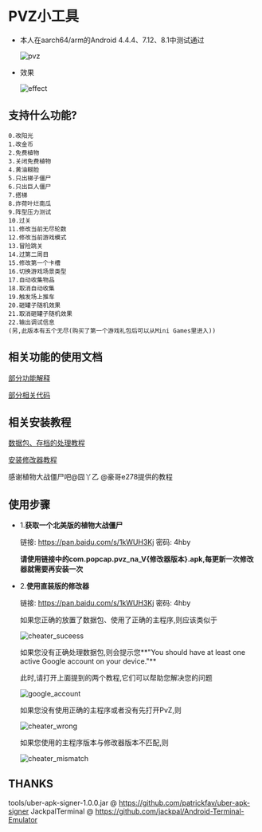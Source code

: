 # PVZ小工具
  * 本人在aarch64/arm的Android 4.4.4、7.12、8.1中测试通过

    ![pvz](doc/images/pvz.png)

  * 效果

    ![effect](doc/images/effect.png)
## 支持什么功能?
  ```
  0.改阳光
  1.改金币
  2.免费植物
  3.关闭免费植物
  4.黄油糊脸
  5.只出梯子僵尸
  6.只出巨人僵尸
  7.搭梯
  8.炸荷叶烂南瓜
  9.阵型压力测试
  10.过关
  11.修改当前无尽轮数
  12.修改当前游戏模式
  13.冒险跳关
  14.过第二周目
  15.修改第一个卡槽
  16.切换游戏场景类型
  17.自动收集物品
  18.取消自动收集
  19.触发场上推车
  20.砸罐子随机效果
  21.取消砸罐子随机效果
  22.输出调试信息
  (另,此版本有五个无尽(购买了第一个游戏礼包后可以从Mini Games里进入))
  ```
## 相关功能的使用文档
  [部分功能解释](doc/help.txt)

  [部分相关代码](doc/code.txt)
## 相关安装教程
  [数据包、存档的处理教程](http://lonelystar.org/ResDownload/1_Android_Na.htm)

  [安装修改器教程](doc/install.md)

  感谢植物大战僵尸吧@囧丫乙 @豪哥e278提供的教程

## 使用步骤
  * 1.**获取一个北美版的植物大战僵尸**

    链接: https://pan.baidu.com/s/1kWUH3Kj 密码: 4hby

    **请使用链接中的com.popcap.pvz_na_V{修改器版本}.apk,每更新一次修改器就需要再安装一次**

  * 2.**使用直装版的修改器**

    链接: https://pan.baidu.com/s/1kWUH3Kj 密码: 4hby

    如果您正确的放置了数据包、使用了正确的主程序,则应该类似于

    ![cheater_suceess](doc/images/cheater_success.png)

    如果您没有正确处理数据包,则会提示您**"You should have at least one active Google account on your device."**

    此时,请打开上面提到的两个教程,它们可以帮助您解决您的问题

    ![google_account](doc/images/google_account.jpg)

    如果您没有使用正确的主程序或者没有先打开PvZ,则

    ![cheater_wrong](doc/images/cheater_wrong.png)

    如果您使用的主程序版本与修改器版本不匹配,则

    ![cheater_mismatch](doc/images/cheater_mismatch.png)

## THANKS
  tools/uber-apk-signer-1.0.0.jar @ https://github.com/patrickfav/uber-apk-signer
  JackpalTerminal @ https://github.com/jackpal/Android-Terminal-Emulator
